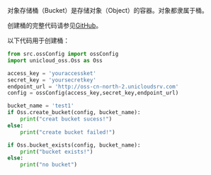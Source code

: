 对象存储桶（Bucket）是存储对象（Object）的容器。对象都隶属于桶。

创建桶的完整代码请参见[GitHub](https://github.com/cxt90730/Yig-S3-SDK-Go/tree/master/sample/create_bucket.go)。

以下代码用于创建桶：

```python
from src.ossConfig import ossConfig
import unicloud_oss.Oss as Oss

access_key = 'youraccessket'
secret_key = 'yoursecretkey'
endpoint_url = 'http://oss-cn-north-2.unicloudsrv.com'
config = ossConfig(access_key,secret_key,endpoint_url)

bucket_name = 'test1'
if Oss.create_bucket(config, bucket_name):
    print("creat bucket sucess!")
else:
    print("create bucket failed!")

if Oss.bucket_exists(config, bucket_name):
    print("bucket exists!")
else:
    print("no bucket")

```